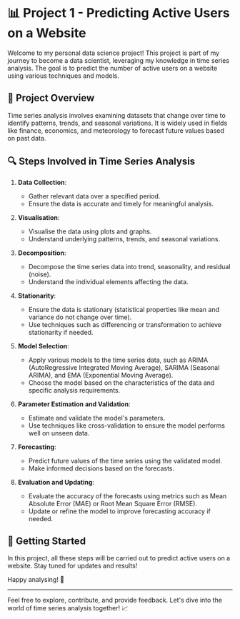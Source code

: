 # 📊 Project 1 - Predicting Active Users on a Website

Welcome to my personal data science project! This project is part of my journey to become a data scientist, leveraging my knowledge in time series analysis. The goal is to predict the number of active users on a website using various techniques and models.

## 🌟 Project Overview
Time series analysis involves examining datasets that change over time to identify patterns, trends, and seasonal variations. It is widely used in fields like finance, economics, and meteorology to forecast future values based on past data.

## 🔍 Steps Involved in Time Series Analysis

1. **Data Collection**: 
   - Gather relevant data over a specified period.
   - Ensure the data is accurate and timely for meaningful analysis.

2. **Visualisation**: 
   - Visualise the data using plots and graphs.
   - Understand underlying patterns, trends, and seasonal variations.

3. **Decomposition**: 
   - Decompose the time series data into trend, seasonality, and residual (noise).
   - Understand the individual elements affecting the data.

4. **Stationarity**: 
   - Ensure the data is stationary (statistical properties like mean and variance do not change over time).
   - Use techniques such as differencing or transformation to achieve stationarity if needed.

5. **Model Selection**: 
   - Apply various models to the time series data, such as ARIMA (AutoRegressive Integrated Moving Average), SARIMA (Seasonal ARIMA), and EMA (Exponential Moving Average).
   - Choose the model based on the characteristics of the data and specific analysis requirements.

6. **Parameter Estimation and Validation**: 
   - Estimate and validate the model's parameters.
   - Use techniques like cross-validation to ensure the model performs well on unseen data.

7. **Forecasting**: 
   - Predict future values of the time series using the validated model.
   - Make informed decisions based on the forecasts.

8. **Evaluation and Updating**: 
   - Evaluate the accuracy of the forecasts using metrics such as Mean Absolute Error (MAE) or Root Mean Square Error (RMSE).
   - Update or refine the model to improve forecasting accuracy if needed.

## 🚀 Getting Started
In this project, all these steps will be carried out to predict active users on a website. Stay tuned for updates and results!

Happy analysing! 🎉

---

Feel free to explore, contribute, and provide feedback. Let's dive into the world of time series analysis together! 📈
